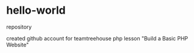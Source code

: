 # hello-world
repository

created github account for teamtreehouse php lesson "Build a Basic PHP Website"
